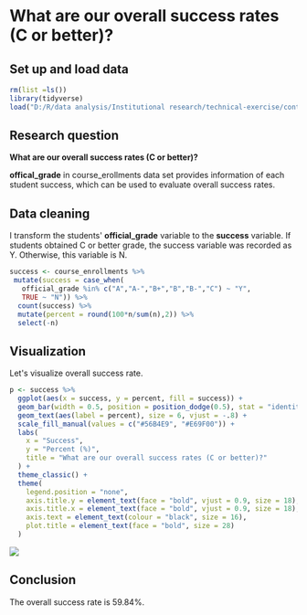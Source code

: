 # What are our overall success rates (C or better)?

## Set up and load data



```r
rm(list =ls())
library(tidyverse)
load("D:/R/data analysis/Institutional research/technical-exercise/content/docs/questions/data_230213_2317.Rdata")
```

## Research question

**What are our overall success rates (C or better)?**

**offical_grade** in course_erollments data set provides information of each student success, which can be used to evaluate overall success rates.


## Data cleaning

I transform the students' **official_grade** variable to the **success** variable. If students obtained C or better grade, the success variable was recorded as Y. Otherwise, this variable is N.


```r
success <- course_enrollments %>%
 mutate(success = case_when(
   official_grade %in% c("A","A-","B+","B","B-","C") ~ "Y",
   TRUE ~ "N")) %>%
  count(success) %>%
  mutate(percent = round(100*n/sum(n),2)) %>%
  select(-n)
```

## Visualization
Let's visualize overall success rate.


```r
p <- success %>% 
  ggplot(aes(x = success, y = percent, fill = success)) +
  geom_bar(width = 0.5, position = position_dodge(0.5), stat = "identity") +
  geom_text(aes(label = percent), size = 6, vjust = -.8) +
  scale_fill_manual(values = c("#56B4E9", "#E69F00")) +
  labs(
    x = "Success",
    y = "Percent (%)",
    title = "What are our overall success rates (C or better)?"
  ) +
  theme_classic() +
  theme(
    legend.position = "none",
    axis.title.y = element_text(face = "bold", vjust = 0.9, size = 18),
    axis.title.x = element_text(face = "bold", vjust = 0.9, size = 18),
    axis.text = element_text(colour = "black", size = 16),
    plot.title = element_text(face = "bold", size = 28)
  ) 
```



![](/images/p.png)
## Conclusion

The overall success rate is 59.84%.
